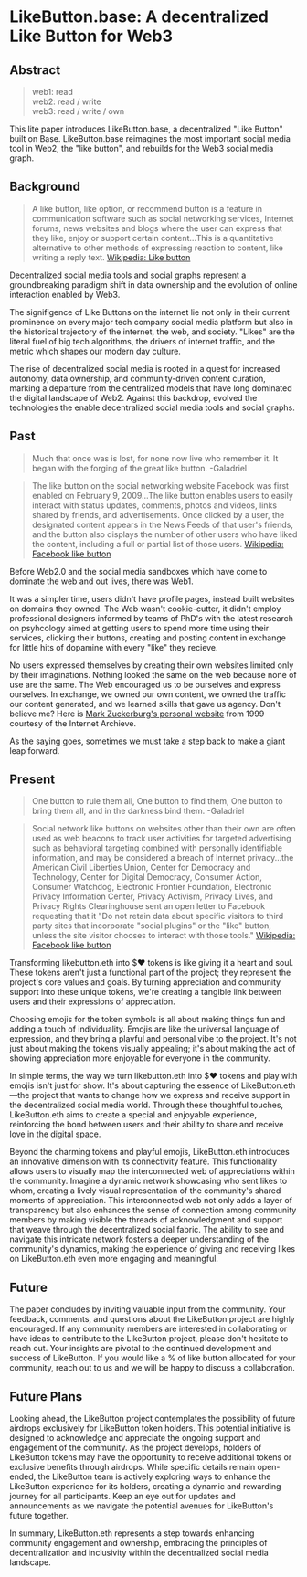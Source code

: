 # LikeButton.base: A decentralized Like Button for Web3

## Abstract

> web1: read
> <br>
> web2: read / write
> <br>
> web3: read / write / own

This lite paper introduces LikeButton.base, a decentralized "Like Button" built on Base. 
LikeButton.base reimagines the most important social media tool in Web2, the "like button", 
and rebuilds for the Web3 social media graph. 

## Background

> A like button, like option, or recommend button is a feature in communication software such
> as social networking services, Internet forums, news websites and blogs where the user can
> express that they like, enjoy or support certain content...This is a quantitative alternative
> to other methods of expressing reaction to content, like writing a reply text.
> [Wikipedia: Like button](https://en.wikipedia.org/wiki/Like_button)

Decentralized social media tools and social graphs represent a groundbreaking paradigm shift in
data ownership and the evolution of online interaction enabled by Web3. 

The signifigence of Like Buttons on the internet lie not only in their current prominence on every 
major tech company social media platform but also in the historical trajectory of the internet, 
the web, and society. "Likes" are the literal fuel of big tech algorithms, the drivers of internet traffic,
and the metric which shapes our modern day culture.

The rise of decentralized social media is rooted in a quest for increased autonomy, data ownership, 
and community-driven content curation, marking a departure from the centralized models that have 
long dominated the digital landscape of Web2. Against this backdrop, evolved the technologies the enable 
decentralized social media tools and social graphs.

## Past

> Much that once was is lost, for none now live who remember it. It began with the forging of the great like button.
> -Galadriel

> The like button on the social networking website Facebook was first enabled on February 9, 2009...The like button
> enables users to easily interact with status updates, comments, photos and videos, links shared by friends, and
> advertisements. Once clicked by a user, the designated content appears in the News Feeds of that user's friends,
> and the button also displays the number of other users who have liked the content, including a full or partial list of those users.
> [Wikipedia: Facebook like button](https://en.wikipedia.org/wiki/Facebook_like_button)

Before Web2.0 and the social media sandboxes which have come to dominate the web and out lives, there was Web1.  

It was a simpler time, users didn't have profile pages, instead built websites on domains they owned.  The Web
wasn't cookie-cutter, it didn't employ professional designers informed by teams of PhD's with the latest research
on psyhcology aimed at getting users to spend more time using their services, clicking their buttons, creating and
posting content in exchange for little hits of dopamine with every "like" they recieve.

No users expressed themselves by creating their own websites limited only by their imaginations.  Nothing looked 
the same on the web because none of use are the same.  The Web encouraged us to be ourselves and express ourselves.
In exchange, we owned our own content, we owned the traffic our content generated, and we learned skills that gave
us agency.  Don't believe me?  Here is [Mark Zuckerburg's personal website](https://web.archive.org/web/20021104225654/http://www.angelfire.com/ny/mez51/) from 1999 courtesy of the Internet Archieve.

As the saying goes, sometimes we must take a step back to make a giant leap forward.

## Present

> One button to rule them all, One button to find them,
> One button to bring them all, and in the darkness bind them.
> -Galadriel

> Social network like buttons on websites other than their own are often used as web beacons to track user activities for targeted
> advertising such as behavioral targeting combined with personally identifiable information, and may be considered a breach of
> Internet privacy...the American Civil Liberties Union, Center for Democracy and Technology, Center for Digital Democracy,
> Consumer Action, Consumer Watchdog, Electronic Frontier Foundation, Electronic Privacy Information Center, Privacy Activism, Privacy
> Lives, and Privacy Rights Clearinghouse sent an open letter to Facebook requesting that it "Do not retain data about specific visitors
> to third party sites that incorporate "social plugins" or the "like" button, unless the site visitor chooses to interact with those tools."
> [Wikipedia: Facebook like button](https://en.wikipedia.org/wiki/Facebook_like_button)

Transforming likebutton.eth into $❤️ tokens is like giving it a heart and soul. These tokens aren't just a functional part of
the project; they represent the project's core values and goals. By turning appreciation and community support into these unique
tokens, we're creating a tangible link between users and their expressions of appreciation.

Choosing emojis for the token symbols is all about making things fun and adding a touch of individuality. Emojis are like the
universal language of expression, and they bring a playful and personal vibe to the project. It's not just about making the tokens
visually appealing; it's about making the act of showing appreciation more enjoyable for everyone in the community.

In simple terms, the way we turn likebutton.eth into $❤️ tokens and play with emojis isn't just for show. It's about capturing the 
essence of LikeButton.eth—the project that wants to change how we express and receive support in the decentralized social media world.
Through these thoughtful touches, LikeButton.eth aims to create a special and enjoyable experience, reinforcing the bond between users
and their ability to share and receive love in the digital space.

Beyond the charming tokens and playful emojis, LikeButton.eth introduces an innovative dimension with its connectivity feature. This 
functionality allows users to visually map the interconnected web of appreciations within the community. Imagine a dynamic network 
showcasing who sent likes to whom, creating a lively visual representation of the community's shared moments of appreciation. This 
interconnected web not only adds a layer of transparency but also enhances the sense of connection among community members by making 
visible the threads of acknowledgment and support that weave through the decentralized social fabric. The ability to see and navigate 
this intricate network fosters a deeper understanding of the community's dynamics, making the experience of giving and receiving likes 
on LikeButton.eth even more engaging and meaningful.

## Future

The paper concludes by inviting valuable input from the community. Your feedback, comments, and questions about the LikeButton project are highly encouraged. If any community members are interested in collaborating or have ideas to contribute to the LikeButton project, please don't hesitate to reach out. Your insights are pivotal to the continued development and success of LikeButton. If you would like a % of like button allocated for your community, reach out to us and we will be happy to discuss a collaboration.

## Future Plans

Looking ahead, the LikeButton project contemplates the possibility of future airdrops exclusively for LikeButton token holders. This potential initiative is designed to acknowledge and appreciate the ongoing support and engagement of the community. As the project develops, holders of LikeButton tokens may have the opportunity to receive additional tokens or exclusive benefits through airdrops. While specific details remain open-ended, the LikeButton team is actively exploring ways to enhance the LikeButton experience for its holders, creating a dynamic and rewarding journey for all participants. Keep an eye out for updates and announcements as we navigate the potential avenues for LikeButton's future together.

In summary, LikeButton.eth represents a step towards enhancing community engagement and ownership, embracing the principles of decentralization and inclusivity within the decentralized social media landscape.
